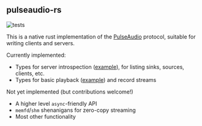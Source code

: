 ## pulseaudio-rs

![tests](https://github.com/colinmarc/pulseaudio-rs/actions/workflows/tests.yaml/badge.svg)

This is a native rust implementation of the [PulseAudio](https://www.freedesktop.org/wiki/Software/PulseAudio/) protocol, suitable for writing clients and servers.

Currently implemented:

 - Types for server introspection ([example](examples/list-sinks.rs)), for listing sinks, sources, clients, etc.
 - Types for basic playback ([example](examples/playback.rs)) and record streams

Not yet implemented (but contributions welcome!)

 - A higher level `async`-friendly API
 - `memfd`/`shm` shenanigans for zero-copy streaming
 - Most other functionality
 